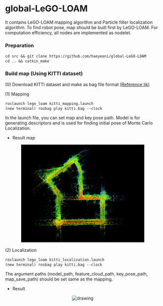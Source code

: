 # global-LeGO-LOAM

It contains LeGO-LOAM mapping algorithm and Particle filter localization algorithm.
To find robot pose, map should be built first by LeGO-LOAM. For computation efficiency, all nodes are implemented as nodelet. 

### Preparation
```
cd src && git clone https://github.com/haeyeoni/global-LeGO-LOAM
cd .. && catkin_make
```

### Build map (Using KITTI dataset)
(0) Download KITTI dataset and make as bag file format [(Reference lik)](https://github.com/haeyeoni/lidar_slam_evaluator)

(1) Mapping
```
roslaunch lego_loam kitti_mapping.launch
(new terminal) rosbag play kitti.bag --clock
```
In the launch file, you can set map and key pose path. Model is for generating descriptors and is used for finding initial pose of Monte Carlo Localization. 

* Result map
<p align='center'>
    <img src="LeGO-LOAM/launch/mapping_result.png" alt="drawing" width="400"/>
</p>


(2) Localization

```
roslaunch lego_loam kitti_localization.launch
(new terminal) rosbag play kitti.bag --clock
```
The argument paths (model_path, feature_cloud_path, key_pose_path, map_save_path) should be set same as the mapping.

* Result 
<p align='center'>
    <img src="LeGO-LOAM/launch/kitti_localization_new.gif" alt="drawing" width="400"/>
</p>



